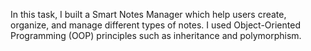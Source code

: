 In this task, I built a Smart Notes Manager which help users create, organize, and manage different types of notes. I used Object-Oriented Programming (OOP) principles such as inheritance and polymorphism.

